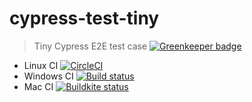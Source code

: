# cypress-test-tiny

> Tiny Cypress E2E test case [![Greenkeeper badge](https://badges.greenkeeper.io/cypress-io/cypress-test-tiny.svg)](https://greenkeeper.io/)

- Linux CI [![CircleCI](https://circleci.com/gh/cypress-io/cypress-test-tiny.svg?style=svg)](https://circleci.com/gh/cypress-io/cypress-test-tiny)
- Windows CI [![Build status](https://ci.appveyor.com/api/projects/status/bpwo4jpue61xsbi5?svg=true)](https://ci.appveyor.com/project/cypress-io/cypress-test-tiny)
- Mac CI [![Buildkite status](https://badge.buildkite.com/92a6cb692df44e8ab1f5ba77e75aae920042353955a19d5389.svg)](https://buildkite.com/cypress/cypress-test-tiny)

